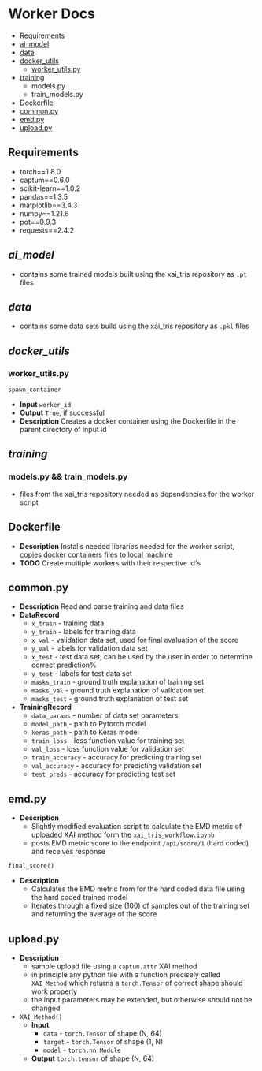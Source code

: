 # Worker Docs
- [Requirements](#requirements)
- [ai_model](#ai_model)
- [data](#data)
- [docker_utils](#docker_utils)
	- [worker_utils.py](#worker_utils.py)
- [training](#training)
	- models.py
	- train_models.py
- [Dockerfile](#Dockerfile)
- [common.py](#common.py)
- [emd.py](#emd.py)
- [upload.py](#upload.py)

## Requirements
- torch==1.8.0
- captum==0.6.0
- scikit-learn==1.0.2
- pandas==1.3.5
- matplotlib==3.4.3
- numpy==1.21.6
- pot==0.9.3
- requests==2.4.2
## *ai_model*
- contains some trained models built using the xai_tris repository as `.pt` files

## *data*
- contains some data sets build using the xai_tris repository as `.pkl` files

## *docker_utils*

### worker_utils.py
`spawn_container`
  - **Input** `worker_id`
  - **Output** `True`, if successful
  - **Description** Creates a docker container using the Dockerfile in the parent directory of input id

## *training*
### models.py && train_models.py
- files from the xai_tris repository needed as dependencies for the worker script

## Dockerfile
- **Description** Installs needed libraries needed for the worker script, copies docker containers files to local machine
- **TODO** Create multiple workers with their respective id's

## common.py
- **Description** Read and parse training and data files
- **DataRecord**
	- `x_train` - training data
	- `y_train` - labels for training data
	- `x_val` - validation data set, used for final evaluation of the score
	- `y_val` - labels for validation data set
	- `x_test` - test data set, can be used by the user in order to determine correct prediction%
	- `y_test` - labels for test data set
	- `masks_train` - ground truth explanation of training set
	- `masks_val` - ground truth explanation of validation set
	- `masks_test` - ground truth explanation of test set
- **TrainingRecord**
	- `data_params` - number of data set parameters
	- `model_path` - path to Pytorch model
	- `keras_path` - path to Keras model
	- `train_loss` - loss function value for training set
	- `val_loss` - loss function value for validation set
	- `train_accuracy` - accuracy for predicting training set
	- `val_accuracy` - accuracy for predicting validation set
	- `test_preds` - accuracy for predicting test set

## emd.py
- **Description** 
	- Slightly modified evaluation script to calculate the EMD metric of uploaded XAI method form the `xai_tris_workflow.ipynb`
	- posts EMD metric score to the endpoint `/api/score/1` (hard coded) and receives response

`final_score()`
- **Description**
	- Calculates the EMD metric from for the hard coded data file using the hard coded trained model
	- Iterates through a fixed size (100) of samples out of the training set and returning the average of the score


## upload.py
- **Description**
	- sample upload file using a `captum.attr` XAI method
	- in principle any python file with a function precisely called `XAI_Method` which returns a `torch.Tensor` of correct shape should work properly
	- the input parameters may be extended, but otherwise should not be changed
- `XAI_Method()`
	- **Input**
		- `data` - `torch.Tensor` of shape (N, 64)
		- `target` - `torch.Tensor` of shape (1, N)
		- `model` - `torch.nn.Module`
	- **Output** `torch.tensor` of shape (N, 64)

